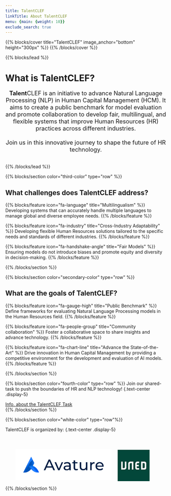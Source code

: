```yaml
---
title: TalentCLEF
linkTitle: About TalentCLEF
menu: {main: {weight: 10}}
exclude_search: true
---
```

<style>
        .container2 {
            display: flex;
            justify-content: center;
            align-items: center;
            margin-top: 50px;
            flex-wrap: wrap; /* Permite que los elementos se acomoden en varias filas cuando no caben en una sola */
        }

        .column2 {
            text-align: center;
            margin: 0 20px;
        }

        
        #imagecol_avature {
            width: 100%;
            max-width: 300px; /* Ajusta el tamaño máximo de la imagen */
            height: auto;
            display: block;
            margin: 0 auto;
        }
        #imagecol_uned {
            width: 100%;
            max-width: 100px; /* Ajusta el tamaño máximo de la imagen */
            height: auto;
            display: block;
            margin: 0 auto;
        }
        .column2 .text-bold {
            font-weight: bold;
            margin-top: 10px;
        }

        .column2 a {
            display: block;
            margin-top: 5px;
            color: #007BFF; /* Color del enlace */
            text-decoration: none;
        }

        .column2 a:hover {
            text-decoration: underline;
        }
    </style>

{{% blocks/cover title="TalentCLEF" image_anchor="bottom" height="300px" %}}
{{% /blocks/cover %}}


{{% blocks/lead %}}
# What is **Talent**CLEF?
<div style="text-align: center; font-size: 1.3em; padding-bottom: 20px">
<strong>Talent</strong>CLEF is an initiative to advance Natural Language Processing (NLP) in Human Capital Management (HCM). It aims to create a public benchmark for model evaluation and promote collaboration to develop fair, multilingual, and flexible systems that improve Human Resources (HR) practices across different industries.
<br></br>
Join us in this innovative journey to shape the future of HR technology.
</div>


{{% /blocks/lead %}}

{{% blocks/section color="third-color" type="row" %}}

## What challenges does **Talent**CLEF address?


{{% blocks/feature icon="fa-language" title="Multilingualism" %}}
Developing systems that can accurately handle multiple languages to manage global and diverse employee needs.
{{% /blocks/feature %}}


{{% blocks/feature icon="fa-industry" title="Cross-Industry Adaptability" %}}
Developing flexible Human Resources solutions tailored to the specific needs and standards of different industries.
{{% /blocks/feature %}}


{{% blocks/feature icon="fa-handshake-angle" title="Fair Models" %}}
Ensuring models do not introduce biases and promote equity and diversity in decision-making.
{{% /blocks/feature %}}


{{% /blocks/section %}}


{{% blocks/section color="secondary-color" type="row" %}}
## What are the goals of **Talent**CLEF?

{{% blocks/feature icon="fa-gauge-high" title="Public Benchmark" %}}
Define frameworks for evaluating Natural Language Processing models in the Human Resources field.
{{% /blocks/feature %}}


{{% blocks/feature icon="fa-people-group" title="Community collaboration" %}}
Foster a collaborative space to share insights and advance technology.
{{% /blocks/feature %}}


{{% blocks/feature icon="fa-chart-line" title="Advance the State-of-the-Art" %}}
Drive innovation in Human Capital Management by providing a competitive environment for the development and evaluation of AI models.
{{% /blocks/feature %}}


{{% /blocks/section %}}



{{% blocks/section  color="fourth-color" type="row" %}}
Join our shared-task to push the boundaries of HR and NLP technology!
{.text-center .display-5}
<div class="text-center my-5">
  <a class="btn btn-lg custom-btn-yellow me-3 mb-4" href='{{< relref "docs" >}}'>
    Info. about the TalentCLEF Task <i class="fas fa-trophy ms-2"></i>
  </a>
</div>
{{% /blocks/section %}}

{{% blocks/section color="white-color" type="row"%}}

TalentCLEF is organized by:
{.text-center .display-5}

<div class="container2">
        <div class="colcolumn2umn">
            <a href="https://www.avature.net/">
              <img src="images/Avature_logo.png" alt="Avature Logo" id="imagecol_avature">
            </a>
        </div>
        <div class="column2">
            <a href="https://www.uned.es/">
              <img src="images/uned_logo.png" alt="UNED Logo" id="imagecol_uned">
            </a>
        </div>
</div>

{{% /blocks/section %}}


